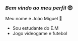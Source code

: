 ### *Bem vindo ao meu perfil* 😎

Meu nome é João Miguel 🤙

- Sou estudante do E.M
- Jogo videogame e futebol
